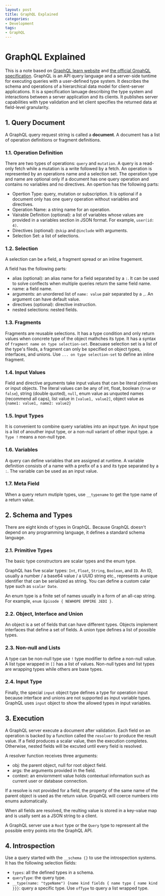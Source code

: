 ```yaml
---
layout: post
title: GraphQL Explained 
categories:
- Development
tags:
- GraphQL
---
```

# GraphQL Explained

This is a note based on [GraphQL learn website](http://graphql.org/learn/) and [the official GrpahQL specification](http://facebook.github.io/graphql/).
GraphQL is an API query language and a server-side tuntime for executing queries with a user-defined type system. It describes the schema and operations of a hierarchical data model for client-server applications. It is a specification lanuage describing the type system and interactions between a server application and its clients. It publishes server capabilities with type validation and let client specifies the returned data at field-level granularity.

## 1. Query Document

A GraphQL query request string is called a **document**. A document has a list of operation definitions or fragment definitions.

### 1.1. Operation Definition

There are two types of operations: `query` and `mutation`. A query is a read-only fetch while a mutation is a write followed by a fetch. An operation is represented by an operations name and a selection set. The operation type and name are optional only if a document has one query operation and contains no variables and no directives. An opertion has the following parts:

* Opertion Type: query, mutation or subscription. It is optional if a document only has one query operation without variables and directives.
* Operation Name: a string name for an operation.
* Vairable Definition (optional): a list of variables whose values are provided in a variables section in JSON format. For example, `user(id: 4)`.
* Directives (optional): `@skip` and `@include` with arguments.
* Selection Set: a list of selections.

### 1.2. Selection

A selection can be a field, a fragment spread or an inline fragement.

A field has the following parts:

* alias (optional): an alias name for a field separated by a `:`. It can be used to solve conflects when multiple queries return the same field name.
* name: a field name.
* arguments: an unordered list of `name: value` pair separated by a `,`. An argument can have default value.
* directives (optional): directive instruction.
* nested selections: nested fields.

### 1.3. Fragments

Fragments are reusable selections. It has a type condition and only return values when concrete type of the object mathches its type. It has a syntax of `fragment name on type selection-set`. Beacuase selection set is a list of the type's fileds, a fragment can only be specified on object types, interfaces, and unions. Use `... on type selection-set` to define an inline fragment.

### 1.4. Input Values

Field and directive arguments take input values that can be literal primitives or input objects. The literal values can be any of int, float, boolean (`true` or `false`), string (double quoted), `null`, enum value as unquoted names (recommend all caps), list value in `[value1, value2]`, object value as `{name1: value1, name2: value2}`

### 1.5. Input Types

It is convenient to combine query variables into an input type. An input type is a list of anouther input type, or a non-null variant of other input type. a `Type !` means a non-null type.

### 1.6. Variables

A query can define variables that are assigned at runtime. A variable definition consists of a name with a prefix of a `$` and its type separated by a `:`. The variable can be used as an input value.

### 1.7. Meta Field

When a query return mutiple types, use `__typename` to get the type name of a return value.

## 2. Schema and Types

There are eight kinds of types in GraphQL. Because GraphQL doesn't depend on any programming language, it defines a standard schema language.

### 2.1. Primitive Types

The basic type constructors are scalar types and the enum type.

GraphQL has five scalar types: `Int`, `Float`, `String`, `Boolean`, and `ID`. An ID, usually a number / a base64 value / a UUID string etc.,  represents a unique identifier that can be serialized as string. You can define a custom calar type such as `scalar Date`.

An enum type is a finite set of names usually in a form of an all-cap string. For example, `enum Episode { NEWHOPE EMPIRE JEDI }`.

### 2.2. Object, Interface and Union

An object is a set of fields that can have different types. Objects implement interfaces that define a set of fields. A union type defines a list of possible types.

### 2.3. Non-null and Lists

A type can be non-null type use `!` type modifier to define a non-null value. A list type wrapped in `[]` has a list of values. Non-null types and list types are wrapping types while others are base types.

### 2.4. Input Type

Finally, the special `input` object type defines a type for operation input because interface and unions are not supported as input variable types. GraphQL uses `input` object to show the allowed types in input variables.

## 3. Execution

A GraphQL server execute a document after validation. Each field on an operation is backed by a function called the `resolver` to produce the result value. If a field produces a scalar value, then the execution completes. Otherwise, nested fields will be excuted until every field is resolved.

A resolver function receives three arguments:

* obj: the parent object, null for root object field.
* args: the arguments provided in the field.
* context: an enviornment value holds contextual information such as current user or database connection.

If a resolve is not provided for a field, the property of the same name of the parent object is used as the return value. GrpahQL will coerce numbers into enums automatically.

When all fields are resolved, the reulting value is stored in a key-value map and is usally sent as a JSON string to a client.

A GraphQL server use a `Root` type or the `Query` type to represent all the possible entry points into the GraphQL API.

## 4. Introspection

Use a query started with the `__schema {}` to use the introspection systems. It has the following selection fields:

* `types`: all the defined types in a schema.
* `queryType`: the query type.
* `__type(name: "typeName") {name kind fields { name type { name kind }}}`: query a specific type. Use `ofType` to query a list wrapped type.
